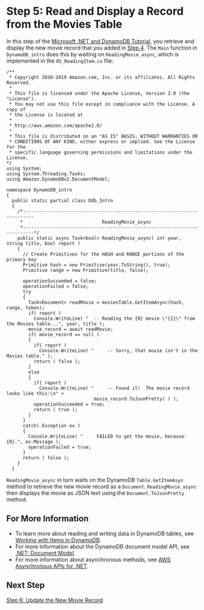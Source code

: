 # Step 5: Read and Display a Record from the Movies Table<a name="GettingStarted.NET.05"></a>

In this step of the [Microsoft \.NET and DynamoDB Tutorial](GettingStarted.NET.md), you retrieve and display the new movie record that you added in [Step 4](GettingStarted.NET.04.md)\. The `Main` function in `DynamoDB_intro` does this by waiting on `ReadingMovie_async`, which is implemented in the `05_ReadingItem.cs` file:

```
/**
 * Copyright 2010-2019 Amazon.com, Inc. or its affiliates. All Rights Reserved.
 *
 * This file is licensed under the Apache License, Version 2.0 (the "License").
 * You may not use this file except in compliance with the License. A copy of
 * the License is located at
 *
 * http://aws.amazon.com/apache2.0/
 *
 * This file is distributed on an "AS IS" BASIS, WITHOUT WARRANTIES OR
 * CONDITIONS OF ANY KIND, either express or implied. See the License for the
 * specific language governing permissions and limitations under the License.
*/
using System;
using System.Threading.Tasks;
using Amazon.DynamoDBv2.DocumentModel;

namespace DynamoDB_intro
{
  public static partial class Ddb_Intro
  {
    /*--------------------------------------------------------------------------
     *                             ReadingMovie_async
     *--------------------------------------------------------------------------*/
    public static async Task<bool> ReadingMovie_async( int year, string title, bool report )
    {
      // Create Primitives for the HASH and RANGE portions of the primary key
      Primitive hash = new Primitive(year.ToString(), true);
      Primitive range = new Primitive(title, false);

      operationSucceeded = false;
      operationFailed = false;
      try
      {
        Task<Document> readMovie = moviesTable.GetItemAsync(hash, range, token);
        if( report )
          Console.WriteLine( "  -- Reading the {0} movie \"{1}\" from the Movies table...", year, title );
        movie_record = await readMovie;
        if( movie_record == null )
        {
          if( report )
            Console.WriteLine( "     -- Sorry, that movie isn't in the Movies table." );
          return ( false );
        }
        else
        {
          if( report )
            Console.WriteLine( "     -- Found it!  The movie record looks like this:\n" +
                                movie_record.ToJsonPretty( ) );
          operationSucceeded = true;
          return ( true );
        }
      }
      catch( Exception ex )
      {
        Console.WriteLine( "     FAILED to get the movie, because: {0}.", ex.Message );
        operationFailed = true;
      }
      return ( false );
    }
  }
```

`ReadingMovie_async` in turn waits on the DynamoDB `Table.GetItemAsyn` method to retrieve the new movie record as a `Document`\. `ReadingMovie_async` then displays the movie as JSON text using the `Document.ToJsonPretty` method\.

## For More Information<a name="GettingStarted.NET.05.info"></a>
+ To learn more about reading and writing data in DynamoDB tables, see [Working with Items in DynamoDB](WorkingWithItems.md)\.
+ For more information about the DynamoDB document model API, see [\.NET: Document Model](DotNetSDKMidLevel.md)\.
+ For more information about asynchronous methods, see [AWS Asynchronous APIs for \.NET](https://docs.aws.amazon.com/sdk-for-net/v3/developer-guide/sdk-net-async-api.html)\.

## Next Step<a name="GettingStarted.NET.05.NextStep"></a>

[Step 6: Update the New Movie Record](GettingStarted.NET.06.md)